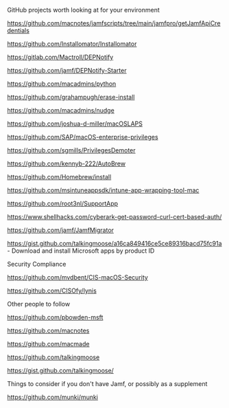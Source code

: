 GitHub projects worth looking at for your environment

https://github.com/macnotes/jamfscripts/tree/main/jamfpro/getJamfApiCredentials

https://github.com/Installomator/Installomator

https://gitlab.com/Mactroll/DEPNotify

https://github.com/jamf/DEPNotify-Starter

https://github.com/macadmins/python

https://github.com/grahampugh/erase-install

https://github.com/macadmins/nudge

https://github.com/joshua-d-miller/macOSLAPS

https://github.com/SAP/macOS-enterprise-privileges

https://github.com/sgmills/PrivilegesDemoter

https://github.com/kennyb-222/AutoBrew

https://github.com/Homebrew/install

https://github.com/msintuneappsdk/intune-app-wrapping-tool-mac

https://github.com/root3nl/SupportApp

https://www.shellhacks.com/cyberark-get-password-curl-cert-based-auth/

https://github.com/jamf/JamfMigrator

https://gist.github.com/talkingmoose/a16ca849416ce5ce89316bacd75fc91a - Download and install Microsoft apps by product ID

Security Compliance

https://github.com/mvdbent/CIS-macOS-Security

https://github.com/CISOfy/lynis

Other people to follow

https://github.com/pbowden-msft

https://github.com/macnotes

https://github.com/macmade

https://github.com/talkingmoose

https://gist.github.com/talkingmoose/

Things to consider if you don't have Jamf, or possibly as a supplement

https://github.com/munki/munki
